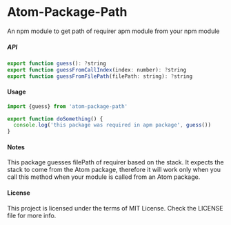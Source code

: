 Atom-Package-Path
=================

An npm module to get path of requirer apm module from your npm module

##### API

```js
export function guess(): ?string
export function guessFromCallIndex(index: number): ?string
export function guessFromFilePath(filePath: string): ?string
```

#### Usage

```js
import {guess} from 'atom-package-path'

export function doSomething() {
  console.log('this package was required in apm package', guess())
}
```

#### Notes

This package guesses filePath of requirer based on the stack. It expects the stack to come from the Atom package, therefore it will work only when you call this method when your module is called from an Atom package.

#### License

This project is licensed under the terms of MIT License. Check the LICENSE file for more info.
